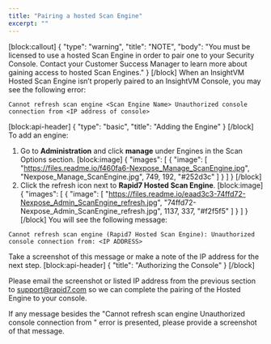 ```yaml
---
title: "Pairing a hosted Scan Engine"
excerpt: ""
---
```

[block:callout]
{
  "type": "warning",
  "title": "NOTE",
  "body": "You must be licensed to use a hosted Scan Engine in order to pair one to your Security Console.  Contact your Customer Success Manager to learn more about gaining access to hosted Scan Engines."
}
[/block]
When an InsightVM Hosted Scan Engine isn’t properly paired to an InsightVM Console, you may see the following error:

    Cannot refresh scan engine <Scan Engine Name> Unauthorized console connection from <IP address of console>
[block:api-header]
{
  "type": "basic",
  "title": "Adding the Engine"
}
[/block]
To add an engine:
1. Go to **Administration** and click **manage** under Engines in the Scan Options section.
[block:image]
{
  "images": [
    {
      "image": [
        "https://files.readme.io/f460fa6-Nexpose_Manage_ScanEngine.jpg",
        "Nexpose_Manage_ScanEngine.jpg",
        749,
        192,
        "#252d3c"
      ]
    }
  ]
}
[/block]
2. Click the refresh icon next to **Rapid7 Hosted Scan Engine**.
[block:image]
{
  "images": [
    {
      "image": [
        "https://files.readme.io/eaad3c3-74ffd72-Nexpose_Admin_ScanEngine_refresh.jpg",
        "74ffd72-Nexpose_Admin_ScanEngine_refresh.jpg",
        1137,
        337,
        "#f2f5f5"
      ]
    }
  ]
}
[/block]
You will see the following message: 
```
Cannot refresh scan engine (Rapid7 Hosted Scan Engine): Unauthorized console connection from: <IP ADDRESS>
```

Take a screenshot of this message or make a note of the IP address for the next step.
[block:api-header]
{
  "title": "Authorizing the Console"
}
[/block]

Please email the screenshot or listed IP address from the previous section to support@rapid7.com so we can complete the pairing of the Hosted Engine to your console.

If any message besides the "Cannot refresh scan engine <Scan Engine Name> Unauthorized console connection from <IP address of console>" error is presented, please provide a screenshot of that message.